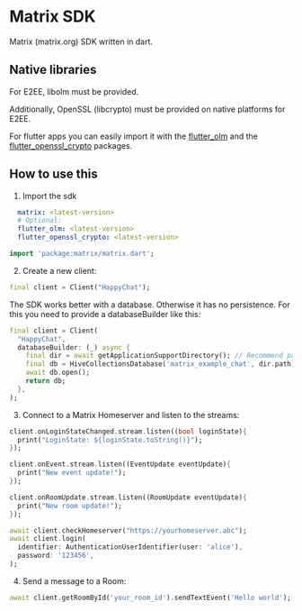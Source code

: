 # Matrix SDK

Matrix (matrix.org) SDK written in dart.

## Native libraries

For E2EE, libolm must be provided.

Additionally, OpenSSL (libcrypto) must be provided on native platforms for E2EE.

For flutter apps you can easily import it with the [flutter_olm](https://pub.dev/packages/flutter_olm) and the [flutter_openssl_crypto](https://pub.dev/packages/flutter_openssl_crypto) packages.

## How to use this

1. Import the sdk

```yaml
  matrix: <latest-version>
  # Optional:
  flutter_olm: <latest-version>
  flutter_openssl_crypto: <latest-version>
```

```dart
import 'package:matrix/matrix.dart';
```

2. Create a new client:

```dart
final client = Client("HappyChat");
```

The SDK works better with a database. Otherwise it has no persistence. For this you need to provide a databaseBuilder like this:

```dart
final client = Client(
  "HappyChat",
  databaseBuilder: (_) async {
    final dir = await getApplicationSupportDirectory(); // Recommend path_provider package
    final db = HiveCollectionsDatabase('matrix_example_chat', dir.path);
    await db.open();
    return db;
  },
);
```

3. Connect to a Matrix Homeserver and listen to the streams:

```dart
client.onLoginStateChanged.stream.listen((bool loginState){ 
  print("LoginState: ${loginState.toString()}");
});

client.onEvent.stream.listen((EventUpdate eventUpdate){ 
  print("New event update!");
});

client.onRoomUpdate.stream.listen((RoomUpdate eventUpdate){ 
  print("New room update!");
});

await client.checkHomeserver("https://yourhomeserver.abc");
await client.login(
  identifier: AuthenticationUserIdentifier(user: 'alice'),
  password: '123456',
);
```

4. Send a message to a Room:

```dart
await client.getRoomById('your_room_id').sendTextEvent('Hello world');
```
